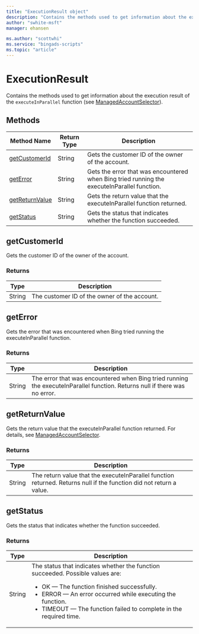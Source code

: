 ```yaml
---
title: "ExecutionResult object"
description: "Contains the methods used to get information about the execution results of the executeInParallel functions."
author: "swhite-msft"
manager: ehansen

ms.author: "scottwhi"
ms.service: "bingads-scripts"
ms.topic: "article"
---
```


# ExecutionResult

Contains the methods used to get information about the execution result of the `executeInParallel` function (see [ManagedAccountSelector](./ManagedAccountSelector.md)).


## Methods
|Method Name|Return Type|Description|
|-|-|-
[getCustomerId](#getcustomerid)|String|Gets the customer ID of the owner of the account.
[getError](#geterror)|String|Gets the error that was encountered when Bing tried running the executeInParallel function.
[getReturnValue](#getreturnvalue)|String|Gets the return value that the executeInParallel function returned.
[getStatus](#getstatus)|String|Gets the status that indicates whether the function succeeded.


## <a name="getcustomerid"></a>getCustomerId
Gets the customer ID of the owner of the account.

### Returns
|Type|Description|
|-|-
String|The customer ID of the owner of the account.


## <a name="geterror"></a>getError
Gets the error that was encountered when Bing tried running the executeInParallel function.

### Returns
|Type|Description|
|-|-
String|The error that was encountered when Bing tried running the executeInParallel function. Returns null if there was no error.


## <a name="getreturnvalue"></a>getReturnValue
Gets the return value that the executeInParallel function returned. For details, see [ManagedAccountSelector](./ManagedAccountSelector.md).

### Returns
|Type|Description|
|-|-
String|The return value that the executeInParallel function returned. Returns null if the function did not return a value.


## <a name="getStatus"></a>getStatus
Gets the status that indicates whether the function succeeded.

### Returns
|Type|Description|
|-|-
String|The status that indicates whether the function succeeded. Possible values are:<ul><li>OK &mdash; The function finished successfully.</li><li>ERROR &mdash; An error occurred while executing the function.</li><li>TIMEOUT &mdash; The function failed to complete in the required time.

